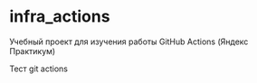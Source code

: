 # infra_actions
Учебный проект для изучения работы GitHub Actions (Яндекс Практикум)

Тест git actions